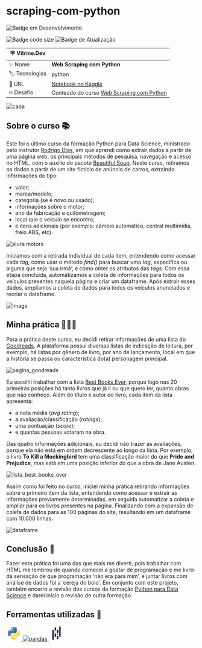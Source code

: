 # scraping-com-python

![Badge em Desenvolvimento](http://img.shields.io/static/v1?label=STATUS&message=EM%20DESENVOLVIMENTO&color=GREEN&style=for-the-badge)

![Badge code size](https://img.shields.io/github/languages/code-size/fab-souza/scraping-com-python)
![Badge de Atualização](https://img.shields.io/github/last-commit/fab-souza/scraping-com-python)


| :placard: Vitrine.Dev |    |
| -------------  | --- |
| :sparkles: Nome        | **Web Scraping com Python**
| :label: Tecnologias | python
| :rocket: URL         | [Notebook no Kaggle](https://www.kaggle.com/code/fabianadesouza/web-scraping-com-python)
| :fire: Desafio     | Conteúdo do curso [Web Scraping com Python](https://cursos.alura.com.br/course/web-scraping-data-science-python)


![capa](https://user-images.githubusercontent.com/67301805/217316982-41393a7a-ac78-49e2-85a5-f53e314d04d5.jpg)

## Sobre o curso 📚

Este foi o último curso da formação Python para Data Science, ministrado pelo instrutor [Rodrigo Dias](https://www.linkedin.com/in/rodrigo-fernando-dias-118181120/), em que aprendi como extrair dados a partir de uma página web, os principais métodos de pesquisa, navegação e acesso no HTML, com o auxílio do pacote [Beautiful Soup](https://www.crummy.com/software/BeautifulSoup/bs4/doc/). Neste curso, retiramos os dados a partir de um site fictício de anúncio de carros, extraindo informações do tipo:
- valor;
- marca/modelo;
- categoria (se é novo ou usado);
- informações sobre o motor;
- ano de fabricação e quilometragem;
- local que o veículo se encontra;
- e itens adicionais (por exemplo: câmbio automático, central multimídia, freio ABS, etc).

![alura motors](https://user-images.githubusercontent.com/67301805/218318139-741afc1c-e7b4-4a90-a36c-79d9107ad659.png)

Iniciamos com a retirada individual de cada item, entendendo como acessar cada *tag*, como usar o método *find()* para buscar uma *tag*, específica ou alguma que seja ‘sua irmã’, e como obter os atributos das *tags*. Com essa etapa concluída, automatizamos a coleta de informações para todos os veículos presentes naquela página e criar um dataframe. Após extrair esses dados, ampliamos a coleta de dados para todos os veículos anunciados e recriar o dataframe.

![image](https://user-images.githubusercontent.com/67301805/218325583-5f9edd87-6d16-4287-9973-ac80f95b4a8a.png)


## Minha prática 👩🏻‍💻
Para a prática deste curso, eu decidi retirar informações de uma lista do [Goodreads](https://www.goodreads.com/). A plataforma possui diversas listas de indicação de leitura, por exemplo, há listas por gênero de livro, por ano de lançamento, local em que a história se passa ou característica do(a) personagem principal. 

![pagina_goodreads](https://user-images.githubusercontent.com/67301805/218314254-2cbae394-3426-4afb-aa19-361f10a54dc8.png)

Eu escolhi trabalhar com a lista [Best Books Ever](https://www.goodreads.com/list/show/1.Best_Books_Ever), porque logo nas 20 primeiras posições há tanto livros que já li ou que quero ler, quanto obras que não conheço. Além do título e autor do livro, cada item da lista apresenta: 
- a nota média (*avg rating*);
- a avaliação/classificação (*ratings*);
- uma pontuação (*score*);
- e quantas pessoas votaram na obra.

Das quatro informações adicionais, eu decidi não trazer as avaliações, porque ela não está em ordem decrescente ao longo da lista. Por exemplo, o livro **To Kill a Mockingbird** tem uma classificação maior do que **Pride and Prejudice**, mas está em uma posição inferior do que a obra de Jane Austen.

![lista_best_books_ever](https://user-images.githubusercontent.com/67301805/218316399-d31f859a-a498-4f80-82cd-87cf3d47e97d.png)

Assim como foi feito no curso, iniciei minha prática retirando informações sobre o primeiro item da lista, entendendo como acessar e extrair as informações previamente determinadas, em seguida automatizar a coleta e ampliar para os livros presentes na página. Finalizando com a expansão de coleta de dados para as 100 páginas do site, resultando em um dataframe com 10.000 linhas.

![dataframe](https://user-images.githubusercontent.com/67301805/218326752-b288a574-ff53-4b70-97eb-84938c36e896.png)


## Conclusão 🏁

Fazer esta prática foi uma das que mais me diverti, pois trabalhar com HTML me lembrou de quando comecei a gostar de programação e me livrei da sensação de que programação ‘não era para mim’, e juntar livros com análise de dados foi a ‘cereja do bolo’. Em conjunto com este projeto, também encerro a revisão dos cursos da formação [Python  para Data Science](https://cursos.alura.com.br/formacao-python-data-science-v31955) e darei início a revisão de outra formação.


## Ferramentas utilizadas 🧰 
<p> <a href="https://www.python.org" target="_blank" rel="noreferrer"> <img src="https://raw.githubusercontent.com/devicons/devicon/master/icons/python/python-original.svg" alt="python" width="40" height="40"/> </a>
    <a href="https://www.crummy.com/software/BeautifulSoup/bs4/doc/" target="_blank" rel="noreferrer"> <img src="https://beautiful-soup-4.readthedocs.io/en/latest/_images/6.1.jpg" alt="pandas" width="40" height="40"/> </a>
    <a href="https://pandas.pydata.org/" target="_blank" rel="noreferrer"> <img src="https://raw.githubusercontent.com/devicons/devicon/2ae2a900d2f041da66e950e4d48052658d850630/icons/pandas/pandas-original.svg" alt="pandas" width="40" height="40"/> </a>
    </p>
